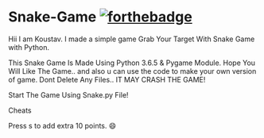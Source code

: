   # Snake-Game [![forthebadge](https://forthebadge.com/images/badges/made-with-python.svg)](https://forthebadge.com)
Hii  I am Koustav. I made a simple game Grab Your Target With Snake Game with Python.


This Snake Game Is Made Using Python 3.6.5 & Pygame Module. Hope You Will Like The Game.. and also u can use the code to make your own version of game.
Dont Delete Any Files.. IT MAY CRASH THE GAME!

Start The Game Using Snake.py File!

Cheats


Press s to add extra 10 points. 😄
